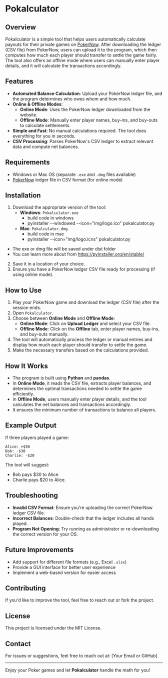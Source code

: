 # Pokalculator

## Overview
Pokalculator is a simple tool that helps users automatically calculate payouts for their private games on [PokerNow](https://www.pokernow.club). After downloading the ledger (CSV file) from PokerNow, users can upload it to the program, which then computes how much each player should transfer to settle the game fairly. The tool also offers an offline mode where users can manually enter player details, and it will calculate the transactions accordingly.

## Features
- **Automated Balance Calculation**: Upload your PokerNow ledger file, and the program determines who owes whom and how much.
- **Online & Offline Modes**:
  - **Online Mode**: Uses the PokerNow ledger downloaded from the website.
  - **Offline Mode**: Manually enter player names, buy-ins, and buy-outs to calculate settlements.
- **Simple and Fast**: No manual calculations required. The tool does everything for you in seconds.
- **CSV Processing**: Parses PokerNow's CSV ledger to extract relevant data and compute net balances.

## Requirements
- Windows or Mac OS (separate `.exe` and `.dmg` files available)
- [PokerNow](https://www.pokernow.club) ledger file in CSV format (for online mode)

## Installation
1. Download the appropriate version of the tool:
   - **Windows**: `Pokalculator.exe`
     - build code in windows
     - pyinstaller --windowed --icon="img/logo.ico" pokalculator.py
   - **Mac**: `Pokalculator.dmg`
     - build code in mac
     - pyinstaller --icon="img/logo.icns" pokalculator.py
  - The exe or dmg file will be saved under dist folder
  - You can learn more about from https://pyinstaller.org/en/stable/
2. Save it in a location of your choice.
3. Ensure you have a PokerNow ledger CSV file ready for processing (if using online mode).

## How to Use
1. Play your PokerNow game and download the ledger (CSV file) after the session ends.
2. Open `Pokalculator`.
3. Choose between **Online Mode** and **Offline Mode**:
   - **Online Mode**: Click on **Upload Ledger** and select your CSV file.
   - **Offline Mode**: Click on the **Offline** tab, enter player names, buy-ins, and buy-outs manually.
4. The tool will automatically process the ledger or manual entries and display how much each player should transfer to settle the game.
5. Make the necessary transfers based on the calculations provided.

## How It Works
- The program is built using **Python** and **pandas**.
- In **Online Mode**, it reads the CSV file, extracts player balances, and determines the optimal transactions needed to settle the game efficiently.
- In **Offline Mode**, users manually enter player details, and the tool calculates the net balances and transactions accordingly.
- It ensures the minimum number of transactions to balance all players.

## Example Output
If three players played a game:
```
Alice: +$50
Bob: -$30
Charlie: -$20
```
The tool will suggest:
- Bob pays $30 to Alice.
- Charlie pays $20 to Alice.

## Troubleshooting
- **Invalid CSV Format**: Ensure you're uploading the correct PokerNow ledger CSV file.
- **Incorrect Balances**: Double-check that the ledger includes all hands played.
- **Program Not Opening**: Try running as administrator or re-downloading the correct version for your OS.

## Future Improvements
- Add support for different file formats (e.g., Excel `.xlsx`)
- Provide a GUI interface for better user experience
- Implement a web-based version for easier access

## Contributing
If you'd like to improve the tool, feel free to reach out or fork the project.

## License
This project is licensed under the MIT License.

## Contact
For issues or suggestions, feel free to reach out at: [Your Email or GitHub]

---

Enjoy your Poker games and let **Pokalculator** handle the math for you!


